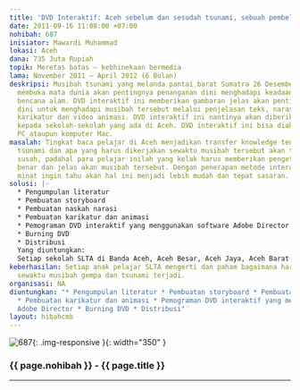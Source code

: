 ```yaml
---
title: 'DVD Interaktif: Aceh sebelum dan sesudah tsunami, sebuah pembelajaran'
date: 2011-09-16 11:08:00 +07:00
nohibah: 687
inisiator: Mawardi Muhammad
lokasi: Aceh
dana: 735 Juta Rupiah
topik: Meretas batas – kebhinekaan bermedia
lama: November 2011 – April 2012 (6 Bulan)
deskripsi: Musibah tsunami yang melanda pantai barat Sumatra 26 Desember 2004 telah
  membuka mata dunia akan pentingnya penanganan dini menghadapi keadaan darurat akibat
  bencana alam. DVD interaktif ini memberikan gambaran jelas akan pentingnya penanganan
  dini untuk menghadapi musibah tersebut melalui penjelasan teks, narasi audio, foto,
  karikatur dan video animasi. DVD interaktif ini nantinya akan diberikan secara gratis
  kepada sekolah-sekolah yang ada di Aceh. DVD interaktif ini bisa diakses melalui
  PC ataupun komputer Mac.
masalah: Tingkat baca pelajar di Aceh menjadikan transfer knowledge tentang kejadian
  tsunami dan apa yang harus dikerjakan sewaktu musibah tersebut akan terjadi sangatlah
  susah, padahal para pelajar inilah yang kelak harus memberikan pengetahuan yang
  benar dan jelas akan musibah tersebut. Dengan penerapan metode interaktif membuat
  minat ingin tahu akan hal ini menjadi lebih mudah dan tepat sasaran.
solusi: |-
  * Pengumpulan literatur
  * Pembuatan storyboard
  * Pembuatan naskah narasi
  * Pembuatan karikatur dan animasi
  * Pemograman DVD interaktif yang menggunakan software Adobe Director
  * Burning DVD
  * Distribusi
  Yang diuntungkan:
  Setiap sekolah SLTA di Banda Aceh, Aceh Besar, Aceh Jaya, Aceh Barat selaku daerah terparah terkena dampak gempa dan tsunami dan juga masyarakat yang ada di daerah-dearah tersebut di atas.
keberhasilan: Setiap anak pelajar SLTA mengerti dan paham bagaimana harus bertindak
  sewaktu musibah gempa dan tsunami terjadi.
organisasi: NA
diuntungkan: "* Pengumpulan literatur * Pembuatan storyboard * Pembuatan naskah narasi
  * Pembuatan karikatur dan animasi * Pemograman DVD interaktif yang menggunakan software
  Adobe Director * Burning DVD * Distribusi"
layout: hibahcmb
---
```


![687](/static/img/hibahcmb/687.png){: .img-responsive }{: width="350" }

### {{ page.nohibah }} - {{ page.title }}

---

